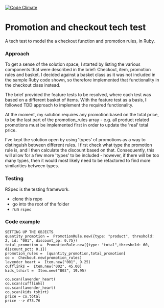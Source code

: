 [![Code Climate](https://codeclimate.com/github/eilw/promotion_tech_test/badges/gpa.svg)](https://codeclimate.com/github/eilw/promotion_tech_test)
# Promotion and checkout tech test

A tech test to model the a checkout function and promotion rules, in Ruby.

### Approach
To get a sense of the solution space, I started by listing the various components that were described in the brief: Checkout, item, promotion rules and basket. I decided against a basket class as it was not included in the sample Ruby code shown, so therefore implemented that functionality in the checkout class instead.

The brief provided the feature tests to be resolved, where each test was based on a different basket of items. With the feature test as a basis, I followed TDD approach to implement the required functionality.

At the moment, my solution requires any promotion based on the total price, to be the last part of the promotion_rules array - e.g. all product related promotions must be implemented first in order to update the 'real' total price.

I've kept the solution open by using 'types' of promotions as a way to distinguish between different rules. I first check what type the promotion rule is, and I then calculate the discount based on that. Consequently, this will allow for a few more 'types' to be included - however, if there will be too many types, then it would most likely need to be refactored to find more similarities between types. 

### Testing
RSpec is the testing framework.
- clone this repo
- go into the root of the folder
- run ```rspec```


### Code example
```
SETTING UP THE OBJECTS
quantity_promotion =  PromotionRule.new({type: "product", threshold: 2, id: "001", discount_pp: 0.75})
total_promotion =  PromotionRule.new({type: "total",threshold: 60, discount_pct: 0.1})
promotion_rules =  [quantity_promotion,total_promotion]
co =  Checkout.new(promotion_rules)
lavender_heart =  Item.new("001", 9.25)
cufflinks =  Item.new("002", 45.00)
kids_tshirt =  Item.new("003", 19.95)

co.scan(lavender_heart)
co.scan(cufflinks)
co.scan(lavender_heart)
co.scan(kids_tshirt)
price = co.total
price --> £73.76
```
